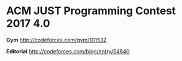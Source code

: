 # ACM JUST Programming Contest 2017 4.0
**Gym**
http://codeforces.com/gym/101532


**Editorial**
http://codeforces.com/blog/entry/54840
